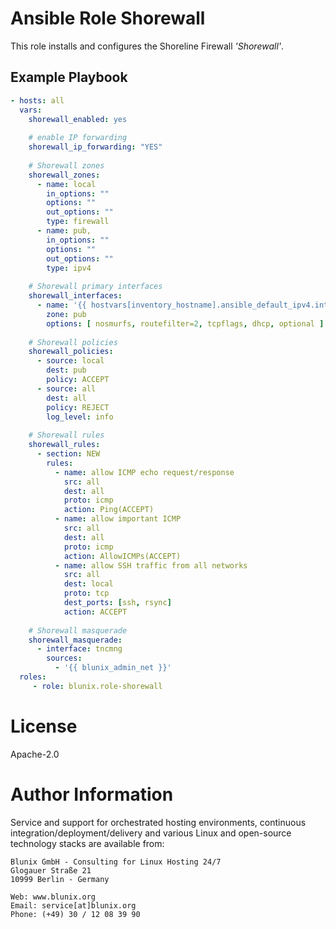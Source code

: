 # Ansible Role Shorewall

This role installs and configures the Shoreline Firewall
*'Shorewall'*.

## Example Playbook

```yaml
- hosts: all
  vars:
    shorewall_enabled: yes
    
    # enable IP forwarding
    shorewall_ip_forwarding: "YES"
    
    # Shorewall zones
    shorewall_zones:
      - name: local
        in_options: ""
        options: ""
        out_options: ""
        type: firewall
      - name: pub,
        in_options: ""
        options: ""
        out_options: ""
        type: ipv4
        
    # Shorewall primary interfaces
    shorewall_interfaces:
      - name: '{{ hostvars[inventory_hostname].ansible_default_ipv4.interface }}'
        zone: pub
        options: [ nosmurfs, routefilter=2, tcpflags, dhcp, optional ]
    
    # Shorewall policies
    shorewall_policies:
      - source: local
        dest: pub
        policy: ACCEPT
      - source: all
        dest: all
        policy: REJECT
        log_level: info
      
    # Shorewall rules
    shorewall_rules:
      - section: NEW
        rules:
          - name: allow ICMP echo request/response
            src: all
            dest: all
            proto: icmp
            action: Ping(ACCEPT)
          - name: allow important ICMP
            src: all
            dest: all
            proto: icmp
            action: AllowICMPs(ACCEPT)
          - name: allow SSH traffic from all networks
            src: all
            dest: local
            proto: tcp
            dest_ports: [ssh, rsync]
            action: ACCEPT
            
    # Shorewall masquerade
    shorewall_masquerade:
      - interface: tncmng
        sources:
          - '{{ blunix_admin_net }}'
  roles:
     - role: blunix.role-shorewall
```

# License

Apache-2.0

# Author Information

Service and support for orchestrated hosting environments,
continuous integration/deployment/delivery and various Linux
and open-source technology stacks are available from:

```
Blunix GmbH - Consulting for Linux Hosting 24/7
Glogauer Straße 21
10999 Berlin - Germany

Web: www.blunix.org
Email: service[at]blunix.org
Phone: (+49) 30 / 12 08 39 90
```
